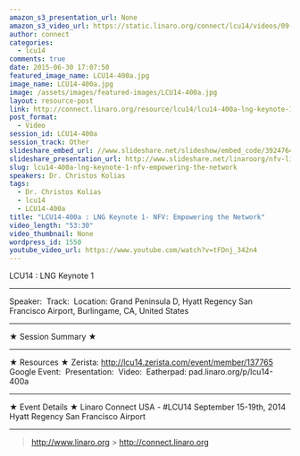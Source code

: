 ```yaml
---
amazon_s3_presentation_url: None
amazon_s3_video_url: https://static.linaro.org/connect/lcu14/videos/09-18-Thursday/LCU14%20-%20LNG%20Keynote%201.mp4
author: connect
categories:
  - lcu14
comments: true
date: 2015-06-30 17:07:50
featured_image_name: LCU14-400a.jpg
image_name: LCU14-400a.jpg
image: /assets/images/featured-images/LCU14-400a.jpg
layout: resource-post
link: http://connect.linaro.org/resource/lcu14/lcu14-400a-lng-keynote-1-nfv-empowering-the-network/
post_format:
  - Video
session_id: LCU14-400a
session_track: Other
slideshare_embed_url: //www.slideshare.net/slideshow/embed_code/39247643
slideshare_presentation_url: http://www.slideshare.net/linaroorg/nfv-linaro-conference-sep2014kolias
slug: lcu14-400a-lng-keynote-1-nfv-empowering-the-network
speakers: Dr. Christos Kolias
tags:
  - Dr. Christos Kolias
  - lcu14
  - LCU14-400a
title: "LCU14-400a : LNG Keynote 1- NFV: Empowering the Network"
video_length: "53:30"
video_thumbnail: None
wordpress_id: 1550
youtube_video_url: https://www.youtube.com/watch?v=tFDnj_342n4
---
```


LCU14 : LNG Keynote 1

---

Speaker: 
Track: 
Location: Grand Peninsula D, Hyatt Regency San Francisco Airport, Burlingame, CA, United States

---

★ Session Summary ★

---

★ Resources ★
Zerista: http://lcu14.zerista.com/event/member/137765
Google Event: 
Presentation: 
Video: 
Eatherpad: pad.linaro.org/p/lcu14-400a

---

★ Event Details ★
Linaro Connect USA - #LCU14
September 15-19th, 2014
Hyatt Regency San Francisco Airport

---

> http://www.linaro.org > http://connect.linaro.org
